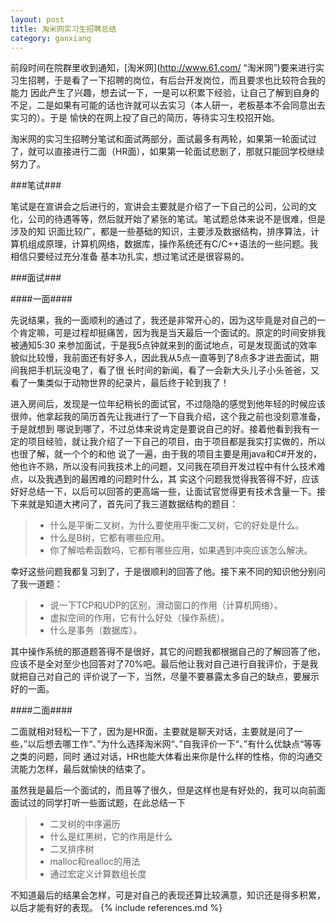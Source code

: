 ```yaml
---
layout: post
title: 淘米网实习生招聘总结
category: ganxiang
---
```


前段时间在院群里收到通知，[淘米网](http://www.61.com/ “淘米网”)要来进行实习生招聘，于是看了一下招聘的岗位，有后台开发岗位，而且要求也比较符合我的能力
因此产生了兴趣，想去试一下，一是可以积累下经验，让自己了解到自身的不足，二是如果有可能的话也许就可以去实习（本人研一，老板基本不会同意出去实习的）。于是
愉快的在网上投了自己的简历，等待实习生校招开始。

淘米网的实习生招聘分笔试和面试两部分，面试最多有两轮，如果第一轮面试过了，就可以直接进行二面（HR面），如果第一轮面试悲剧了，那就只能回学校继续努力了。

###笔试###

笔试是在宣讲会之后进行的，宣讲会主要就是介绍了一下自己的公司，公司的文化，公司的待遇等等，然后就开始了紧张的笔试。笔试题总体来说不是很难，但是涉及的知
识面比较广，都是一些基础的知识，主要涉及数据结构，排序算法，计算机组成原理，计算机网络，数据库，操作系统还有C/C++语法的一些问题。我相信只要经过充分准备
基本功扎实，想过笔试还是很容易的。

###面试###

####一面####

先说结果，我的一面顺利的通过了，我还是非常开心的，因为这毕竟是对自己的一个肯定嘛，可是过程却挺痛苦，因为我是当天最后一个面试的。原定的时间安排我被通知5:30
来参加面试，于是我5点钟就来到的面试地点，可是发现面试的效率貌似比较慢，我前面还有好多人，因此我从5点一直等到了8点多才进去面试，期间我把手机玩没电了，看了很
长时间的新闻，看了一会新大头儿子小头爸爸，又看了一集类似于动物世界的纪录片，最后终于轮到我了！

进入房间后，发现是一位年纪稍长的面试官，不过隐隐的感觉到他年轻的时候应该很帅，他拿起我的简历首先让我进行了一下自我介绍，这个我之前也没刻意准备，于是就想到
哪说到哪了，不过总体来说肯定是要说自己的好。接着他看到我有一定的项目经验，就让我介绍了一下自己的项目，由于项目都是我实打实做的，所以也很了解，就一个个的和他
说了一遍，由于我的项目主要是用java和C#开发的，他也许不熟，所以没有问我技术上的问题，又问我在项目开发过程中有什么技术难点，以及我遇到的最困难的问题时什么，其
实这个问题我觉得我答得不好，应该好好总结一下，以后可以回答的更高端一些，让面试官觉得更有技术含量一下。接下来就是知道大拷问了，首先问了我三道数据结构的题目：

>*	什么是平衡二叉树，为什么要使用平衡二叉树，它的好处是什么。
>*	什么是B树，它都有哪些应用。
>*	你了解哈希函数吗，它都有哪些应用，如果遇到冲突应该怎么解决。

幸好这些问题我都复习到了，于是很顺利的回答了他。接下来不同的知识他分别问了我一道题：

>*	说一下TCP和UDP的区别，滑动窗口的作用（计算机网络）。
>*	虚拟空间的作用，它有什么好处（操作系统）。
>*	什么是事务（数据库）。

其中操作系统的那道题答得不是很好，其它的问题我都根据自己的了解回答了他，应该不是全对至少也回答对了70%吧。最后他让我对自己进行自我评价，于是我就把自己对自己的
评价说了一下，当然，尽量不要暴露太多自己的缺点，要展示好的一面。

####二面####

二面就相对轻松一下了，因为是HR面，主要就是聊天对话，主要就是问了一些，”以后想去哪工作“、”为什么选择淘米网“、”自我评价一下“、”有什么优缺点“等等之类的问题，同时
通过对话，HR也能大体看出来你是什么样的性格，你的沟通交流能力怎样，最后就愉快的结束了。

虽然我是最后一个面试的，而且等了很久，但是这样也是有好处的，我可以向前面面试过的同学打听一些面试题，在此总结一下

>*	二叉树的中序遍历
>*	什么是红黑树，它的作用是什么
>*	二叉排序树
>*	malloc和realloc的用法
>*	通过宏定义计算数组长度

不知道最后的结果会怎样，可是对自己的表现还算比较满意，知识还是得多积累，以后才能有好的表现。
{% include references.md %}
